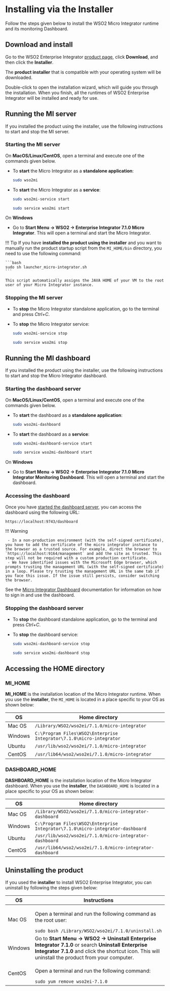 # Installing via the Installer

Follow the steps given below to install the WSO2 Micro Integrator runtime and its monitoring Dashboard.

## Download and install

Go to the WSO2 Enterprise Integrator [product page](https://wso2.com/integration/#), click **Download**, and then click the **Installer**.

The **product installer** that is compatible with your operating system will be downloaded.

Double-click to open the installation wizard, which will guide you through the installation. When you finish, all the runtimes of WSO2 Enterprise Integrator will be installed and ready for use.

## Running the MI server

If you installed the product using the installer, use the following instructions to start and stop the MI server.

### Starting the MI server

On **MacOS/Linux/CentOS**, open a terminal and execute one of the commands given below.

-  To <b>start</b> the Micro Integrator as a <b>standalone application</b>:

      ```bash
      sudo wso2mi
      ```
   
-  To <b>start</b> the Micro Integrator as a <b>service</b>:
      
      ```bash tab='On MacOS/Linux'
      sudo wso2mi-service start
      ```

      ```bash tab='On CentOS'
      sudo service wso2mi start
      ```

On **Windows**

-  Go to **Start Menu -> WSO2 -> Enterprise Integrator 7.1.0 Micro Integrator**. This will open a terminal and start the Micro Integrator.

!!! Tip
    If you have **installed the product using the installer** and you want to manually run the product startup script from the `MI_HOME/bin` directory, you need to use the following command:

    ```bash
    sudo sh launcher_micro-integrator.sh
    ```

    This script automatically assigns the JAVA HOME of your VM to the root user of your Micro Integrator instance.

### Stopping the MI server

-  To <b>stop</b> the Micro Integrator standalone application, go to the terminal and press <i>Ctrl+C</i>.
-  To <b>stop</b> the Micro Integrator service:
      
      ```bash tab='On MacOS/Linux'
      sudo wso2mi-service stop
      ```

      ```bash tab='On CentOS'
      sudo service wso2mi stop
      ```

## Running the MI dashboard

If you installed the product using the installer, use the following instructions to start and stop the Micro Integrator dashboard.

### Starting the dashboard server

On **MacOS/Linux/CentOS**, open a terminal and execute one of the commands given below.

-  To <b>start</b> the dashboard as a <b>standalone application</b>:

      ```bash
      sudo wso2mi-dashboard
      ```
   
-  To <b>start</b> the dashboard as a <b>service</b>:
      
      ```bash tab='On MacOS/Linux'
      sudo wso2mi-dashboard-service start
      ```
      
      ```bash tab='On CentOS'
      sudo service wso2mi-dashboard start
      ```

On **Windows**

-  Go to **Start Menu -> WSO2 -> Enterprise Integrator 7.1.0 Micro Integrator Monitoring Dashboard**. This will open a terminal and start the dashboard.

### Accessing the dashboard

Once you have [started the dashboard server](#starting-the-dashboard-server), you can access the dashboard using the following URL:

```bash
https://localhost:9743/dashboard
```

!!! Warning

     - In a non-production environment (with the self-signed certificate), you have to add the certificate of the micro integrator instance to the browser as a trusted source. For example, direct the browser to `https://localhost:9164/management` and add the site as trusted. This step will not be required with a custom production certificate.
     - We have identified issues with the Microsoft Edge browser, which prompts trusting the management URL (with the self-signed certificate) in a loop. Please try trusting the management URL in the same tab if you face this issue. If the issue still persists, consider switching the browser.

See the [Micro Integrator Dashboard](../../../administer-and-observe/working-with-monitoring-dashboard) documentation for information on how to sign in and use the dashboard.

### Stopping the dashboard server

-  To <b>stop</b> the dashboard standalone application, go to the terminal and press <i>Ctrl+C</i>.
-  To <b>stop</b> the dashboard service:
      
      ```bash tab='On MacOS/Linux'
      sudo wso2mi-dashboard-service stop
      ```

      ```bash tab='On CentOS'
      sudo service wso2mi-dashboard stop
      ```

## Accessing the HOME directory

### MI_HOME

**MI_HOME** is the installation location of the Micro Integrator runtime. When you use the **installer**, the `MI_HOME` is located in a place specific to your OS as shown below:

<table style="width:100%;">
   <colgroup>
      <col style="width: 9%" />
      <col style="width: 90%" />
   </colgroup>
   <thead>
      <tr class="header">
         <th>OS</th>
         <th>Home directory</th>
      </tr>
   </thead>
   <tbody>
      <tr class="odd">
         <td>Mac OS</td>
         <td><code>/Library/WSO2/wso2ei/7.1.0/micro-integrator</code></td>
      </tr>
      <tr class="even">
         <td>Windows</td>
         <td><code>C:\Program Files\WSO2\Enterprise Integrator\7.1.0\micro-integrator</code></td>
      </tr>
      <tr class="odd">
         <td>Ubuntu</td>
         <td><code>/usr/lib/wso2/wso2ei/7.1.0/micro-integrator</code></td>
      </tr>
      <tr class="even">
         <td>CentOS</td>
         <td><code>/usr/lib64/wso2/wso2ei/7.1.0/micro-integrator</code></td>
      </tr>
   </tbody>
</table>

### DASHBOARD_HOME

**DASHBOARD_HOME** is the installation location of the Micro Integrator dashboard. When you use the **installer**, the `DASHBOARD_HOME` is located in a place specific to your OS as shown below:

<table style="width:100%;">
   <colgroup>
      <col style="width: 9%" />
      <col style="width: 90%" />
   </colgroup>
   <thead>
      <tr class="header">
         <th>OS</th>
         <th>Home directory</th>
      </tr>
   </thead>
   <tbody>
      <tr class="odd">
         <td>Mac OS</td>
         <td><code>/Library/WSO2/wso2ei/7.1.0/micro-integrator-dashboard</code></td>
      </tr>
      <tr class="even">
         <td>Windows</td>
         <td><code>C:\Program Files\WSO2\Enterprise Integrator\7.1.0\micro-integrator-dashboard</code></td>
      </tr>
      <tr class="odd">
         <td>Ubuntu</td>
         <td><code>/usr/lib/wso2/wso2ei/7.1.0/micro-integrator-dashboard</code></td>
      </tr>
      <tr class="even">
         <td>CentOS</td>
         <td><code>/usr/lib64/wso2/wso2ei/7.1.0/micro-integrator-dashboard</code></td>
      </tr>
   </tbody>
</table>

## Uninstalling the product

If you used the **installer** to install WSO2 Enterprise Integrator, you can uninstall by following the steps given below:

<table>
<thead>
<tr class="header">
<th>OS</th>
<th>Instructions</th>
</tr>
</thead>
<tbody>
<tr class="odd">
<td>Mac OS</td>
<td><div class="content-wrapper">
<p>Open a terminal and run the following command as the root user:</p>
  <code>sudo bash /Library/WSO2/wso2ei/7.1.0/uninstall.sh</code>
</div>
</div>
</div></td>
</tr>
<tr class="even">
<td>Windows</td>
<td>Go to <strong>Start Menu -&gt; WSO2 -&gt; Uninstall Enterprise Integrator 7.1.0</strong> or search <strong>Uninstall Enterprise Integrator 7.1.0</strong> and click the shortcut icon. This will uninstall the product from your computer.</td>
</tr>
<tr class="odd">
<td>CentOS</td>
<td><div class="content-wrapper">
<p>Open a terminal and run the following command:</p>
<code>sudo yum remove wso2ei-7.1.0</code>
</div>
</div>
</div></td>
</tr>
</tbody>
</table>
